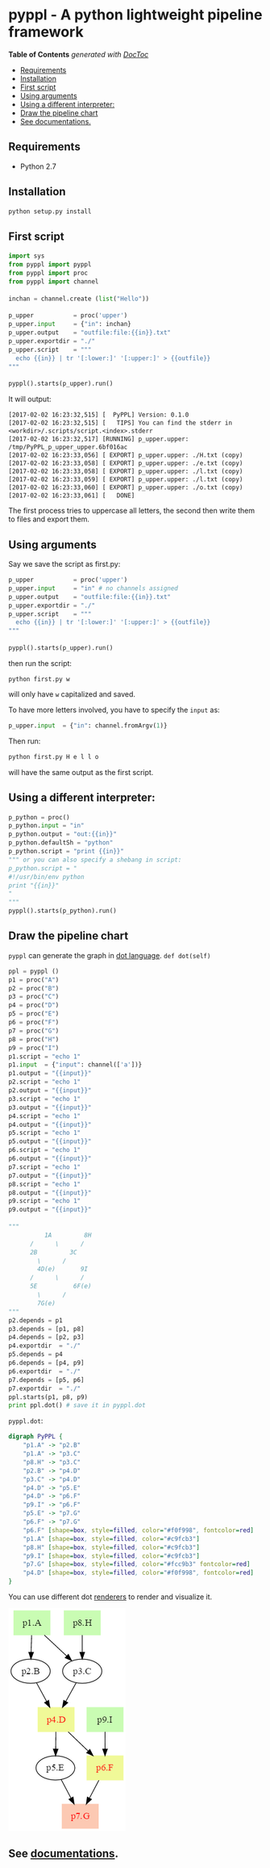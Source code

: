 # pyppl - A python lightweight pipeline framework

<!-- START doctoc generated TOC please keep comment here to allow auto update -->
<!-- DON'T EDIT THIS SECTION, INSTEAD RE-RUN doctoc TO UPDATE -->
**Table of Contents**  *generated with [DocToc](https://github.com/thlorenz/doctoc)*

- [Requirements](#requirements)
- [Installation](#installation)
- [First script](#first-script)
- [Using arguments](#using-arguments)
- [Using a different interpreter:](#using-a-different-interpreter)
- [Draw the pipeline chart](#draw-the-pipeline-chart)
- [See documentations.](#see-documentations)

<!-- END doctoc generated TOC please keep comment here to allow auto update -->

## Requirements
- Python 2.7

## Installation
```python
python setup.py install
```

## First script
```python
import sys
from pyppl import pyppl
from pyppl import proc
from pyppl import channel

inchan = channel.create (list("Hello"))

p_upper           = proc('upper')
p_upper.input     = {"in": inchan}
p_upper.output    = "outfile:file:{{in}}.txt"
p_upper.exportdir = "./"
p_upper.script    = """
  echo {{in}} | tr '[:lower:]' '[:upper:]' > {{outfile}}
""" 

pyppl().starts(p_upper).run()
```

It will output:
```
[2017-02-02 16:23:32,515] [  PyPPL] Version: 0.1.0
[2017-02-02 16:23:32,515] [   TIPS] You can find the stderr in <workdir>/.scripts/script.<index>.stderr
[2017-02-02 16:23:32,517] [RUNNING] p_upper.upper: /tmp/PyPPL_p_upper_upper.6bf016ac
[2017-02-02 16:23:33,056] [ EXPORT] p_upper.upper: ./H.txt (copy)
[2017-02-02 16:23:33,058] [ EXPORT] p_upper.upper: ./e.txt (copy)
[2017-02-02 16:23:33,058] [ EXPORT] p_upper.upper: ./l.txt (copy)
[2017-02-02 16:23:33,059] [ EXPORT] p_upper.upper: ./l.txt (copy)
[2017-02-02 16:23:33,060] [ EXPORT] p_upper.upper: ./o.txt (copy)
[2017-02-02 16:23:33,061] [   DONE]
```

The first process tries to uppercase all letters, the second then write them to files and export them.

## Using arguments
Say we save the script as first.py:

```python
p_upper           = proc('upper')
p_upper.input     = "in" # no channels assigned
p_upper.output    = "outfile:file:{{in}}.txt"
p_upper.exportdir = "./"
p_upper.script    = """
  echo {{in}} | tr '[:lower:]' '[:upper:]' > {{outfile}}
""" 

pyppl().starts(p_upper).run()
```
then run the script:
```shell
python first.py w
```
will only have `w` capitalized and saved.

To have more letters involved, you have to specify the `input` as:
```python
p_upper.input  = {"in": channel.fromArgv(1)}
```
Then run:
```bash
python first.py H e l l o
```
will have the same output as the first script.

## Using a different interpreter:
```python
p_python = proc()
p_python.input = "in"
p_python.output = "out:{{in}}"
p_python.defaultSh = "python"
p_python.script = "print {{in}}"
""" or you can also specify a shebang in script:
p_python.script = "
#!/usr/bin/env python
print "{{in}}"
"
"""
pyppl().starts(p_python).run()
```

## Draw the pipeline chart
`pyppl` can generate the graph in [dot language](https://en.wikipedia.org/wiki/DOT_(graph_description_language)). `def dot(self)` 
```python
ppl = pyppl ()
p1 = proc("A")
p2 = proc("B")
p3 = proc("C")
p4 = proc("D")
p5 = proc("E")
p6 = proc("F")
p7 = proc("G")
p8 = proc("H")
p9 = proc("I")
p1.script = "echo 1"
p1.input  = {"input": channel(['a'])}
p1.output = "{{input}}" 
p2.script = "echo 1"
p2.output = "{{input}}" 
p3.script = "echo 1"
p3.output = "{{input}}" 
p4.script = "echo 1"
p4.output = "{{input}}" 
p5.script = "echo 1"
p5.output = "{{input}}" 
p6.script = "echo 1"
p6.output = "{{input}}" 
p7.script = "echo 1"
p7.output = "{{input}}" 
p8.script = "echo 1"
p8.output = "{{input}}" 
p9.script = "echo 1"
p9.output = "{{input}}" 

"""
          1A         8H
      /      \      /
      2B         3C
        \      /
        4D(e)       9I
      /      \      /
      5E          6F(e)
        \      /
        7G(e)
"""
p2.depends = p1
p3.depends = [p1, p8]
p4.depends = [p2, p3]
p4.exportdir  = "./"
p5.depends = p4
p6.depends = [p4, p9]
p6.exportdir  = "./"
p7.depends = [p5, p6]
p7.exportdir  = "./"
ppl.starts(p1, p8, p9)
print ppl.dot() # save it in pyppl.dot
```
`pyppl.dot`:
```dot
digraph PyPPL {
	"p1.A" -> "p2.B"
	"p1.A" -> "p3.C"
	"p8.H" -> "p3.C"
	"p2.B" -> "p4.D"
	"p3.C" -> "p4.D"
	"p4.D" -> "p5.E"
	"p4.D" -> "p6.F"
	"p9.I" -> "p6.F"
	"p5.E" -> "p7.G"
	"p6.F" -> "p7.G"
	"p6.F" [shape=box, style=filled, color="#f0f998", fontcolor=red]
	"p1.A" [shape=box, style=filled, color="#c9fcb3"]
	"p8.H" [shape=box, style=filled, color="#c9fcb3"]
	"p9.I" [shape=box, style=filled, color="#c9fcb3"]
	"p7.G" [shape=box, style=filled, color="#fcc9b3" fontcolor=red]
	"p4.D" [shape=box, style=filled, color="#f0f998", fontcolor=red]
}
```
You can use different dot [renderers](https://en.wikipedia.org/wiki/DOT_(graph_description_language)#Layout_programs) to render and visualize it.

![PyPPL chart](pyppl.png)


## See [documentations](DOC.md).

